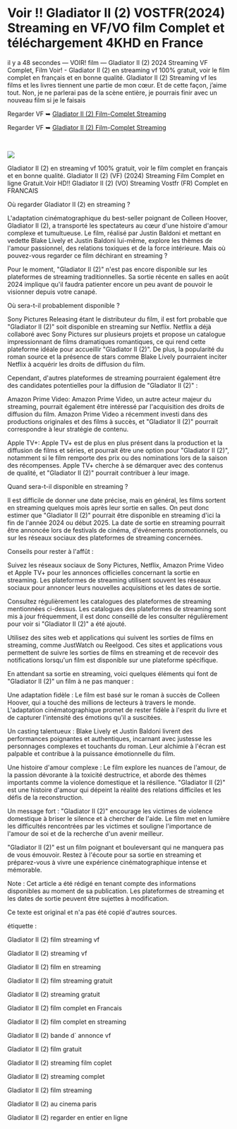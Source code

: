 # Voir !! Gladiator II (2) VOSTFR(2024) Streaming en VF/VO film Complet et téléchargement 4KHD en France

il y a 48 secondes — VOIR! film — Gladiator II (2) 2024 Streaming VF Complet, Film Voir! - Gladiator II (2) en streaming vf 100% gratuit, voir le film complet en français et en bonne qualité. Gladiator II (2) Streaming vf les films et les livres tiennent une partie de mon cœur. Et de cette façon, j’aime tout. Non, je ne parlerai pas de la scène entière, je pourrais finir avec un nouveau film si je le faisais

Regarder VF ➥ [Gladiator II (2) Film-Complet Streaming](https://cine.yeshq.biz/fr/movie/558449)

Regarder VF ➥ [Gladiator II (2) Film-Complet Streaming](https://cine.yeshq.biz/fr/movie/558449)

</br>
<p dir="auto"><a href="https://cine.yeshq.biz/fr/movie/558449" title="PLAY NOW" rel="nofollow"><img src="https://i.imgur.com/jhNGoEt.gif" style="max-width: 100%;"></a></p>


Gladiator II (2) en streaming vf 100% gratuit, voir le film complet en français et en bonne qualité. Gladiator II (2) (VF) (2024) Streaming Film Complet en ligne Gratuit.Voir HD!! Gladiator II (2) (VO) Streaming Vostfr (FR) Complet en FRANCAIS

Où regarder Gladiator II (2) en streaming ?

L'adaptation cinématographique du best-seller poignant de Colleen Hoover, Gladiator II (2), a transporté les spectateurs au cœur d'une histoire d'amour complexe et tumultueuse. Le film, réalisé par Justin Baldoni et mettant en vedette Blake Lively et Justin Baldoni lui-même, explore les thèmes de l'amour passionnel, des relations toxiques et de la force intérieure. Mais où pouvez-vous regarder ce film déchirant en streaming ?

Pour le moment, "Gladiator II (2)" n'est pas encore disponible sur les plateformes de streaming traditionnelles. Sa sortie récente en salles en août 2024 implique qu'il faudra patienter encore un peu avant de pouvoir le visionner depuis votre canapé.

Où sera-t-il probablement disponible ?

Sony Pictures Releasing étant le distributeur du film, il est fort probable que "Gladiator II (2)" soit disponible en streaming sur Netflix. Netflix a déjà collaboré avec Sony Pictures sur plusieurs projets et propose un catalogue impressionnant de films dramatiques romantiques, ce qui rend cette plateforme idéale pour accueillir "Gladiator II (2)". De plus, la popularité du roman source et la présence de stars comme Blake Lively pourraient inciter Netflix à acquérir les droits de diffusion du film.

Cependant, d'autres plateformes de streaming pourraient également être des candidates potentielles pour la diffusion de "Gladiator II (2)" :

Amazon Prime Video: Amazon Prime Video, un autre acteur majeur du streaming, pourrait également être intéressé par l'acquisition des droits de diffusion du film. Amazon Prime Video a récemment investi dans des productions originales et des films à succès, et "Gladiator II (2)" pourrait correspondre à leur stratégie de contenu.

Apple TV+: Apple TV+ est de plus en plus présent dans la production et la diffusion de films et séries, et pourrait être une option pour "Gladiator II (2)", notamment si le film remporte des prix ou des nominations lors de la saison des récompenses. Apple TV+ cherche à se démarquer avec des contenus de qualité, et "Gladiator II (2)" pourrait contribuer à leur image.

Quand sera-t-il disponible en streaming ?

Il est difficile de donner une date précise, mais en général, les films sortent en streaming quelques mois après leur sortie en salles. On peut donc estimer que "Gladiator II (2)" pourrait être disponible en streaming d'ici la fin de l'année 2024 ou début 2025. La date de sortie en streaming pourrait être annoncée lors de festivals de cinéma, d'événements promotionnels, ou sur les réseaux sociaux des plateformes de streaming concernées.

Conseils pour rester à l'affût :

Suivez les réseaux sociaux de Sony Pictures, Netflix, Amazon Prime Video et Apple TV+ pour les annonces officielles concernant la sortie en streaming. Les plateformes de streaming utilisent souvent les réseaux sociaux pour annoncer leurs nouvelles acquisitions et les dates de sortie.

Consultez régulièrement les catalogues des plateformes de streaming mentionnées ci-dessus. Les catalogues des plateformes de streaming sont mis à jour fréquemment, il est donc conseillé de les consulter régulièrement pour voir si "Gladiator II (2)" a été ajouté.

Utilisez des sites web et applications qui suivent les sorties de films en streaming, comme JustWatch ou Reelgood. Ces sites et applications vous permettent de suivre les sorties de films en streaming et de recevoir des notifications lorsqu'un film est disponible sur une plateforme spécifique.

En attendant sa sortie en streaming, voici quelques éléments qui font de "Gladiator II (2)" un film à ne pas manquer :

Une adaptation fidèle : Le film est basé sur le roman à succès de Colleen Hoover, qui a touché des millions de lecteurs à travers le monde. L'adaptation cinématographique promet de rester fidèle à l'esprit du livre et de capturer l'intensité des émotions qu'il a suscitées.

Un casting talentueux : Blake Lively et Justin Baldoni livrent des performances poignantes et authentiques, incarnant avec justesse les personnages complexes et touchants du roman. Leur alchimie à l'écran est palpable et contribue à la puissance émotionnelle du film.

Une histoire d'amour complexe : Le film explore les nuances de l'amour, de la passion dévorante à la toxicité destructrice, et aborde des thèmes importants comme la violence domestique et la résilience. "Gladiator II (2)" est une histoire d'amour qui dépeint la réalité des relations difficiles et les défis de la reconstruction.

Un message fort : "Gladiator II (2)" encourage les victimes de violence domestique à briser le silence et à chercher de l'aide. Le film met en lumière les difficultés rencontrées par les victimes et souligne l'importance de l'amour de soi et de la recherche d'un avenir meilleur.

"Gladiator II (2)" est un film poignant et bouleversant qui ne manquera pas de vous émouvoir. Restez à l'écoute pour sa sortie en streaming et préparez-vous à vivre une expérience cinématographique intense et mémorable.

Note : Cet article a été rédigé en tenant compte des informations disponibles au moment de sa publication. Les plateformes de streaming et les dates de sortie peuvent être sujettes à modification.

Ce texte est original et n'a pas été copié d'autres sources.

étiquette :

Gladiator II (2) film streaming vf

Gladiator II (2) streaming vf

Gladiator II (2) film en streaming

Gladiator II (2) film streaming gratuit

Gladiator II (2) streaming gratuit

Gladiator II (2) film complet en Francais

Gladiator II (2) film complet en streaming

Gladiator II (2) bande d` annonce vf

Gladiator II (2) film gratuit

Gladiator II (2) streaming film coplet

Gladiator II (2) streaming complet

Gladiator II (2) film streaming

Gladiator II (2) au cinema paris

Gladiator II (2) regarder en entier en ligne
